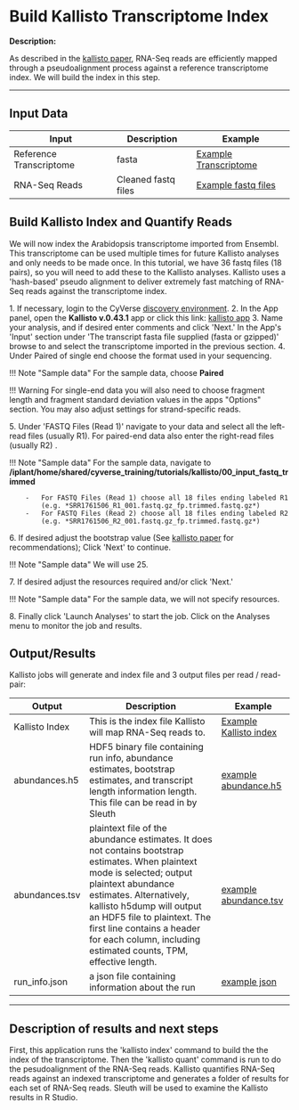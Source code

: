 # Build Kallisto Transcriptome Index

**Description:**

As described in the [kallisto paper](https://www.nature.com/nbt/journal/v34/n5/full/nbt.3519.html), RNA-Seq reads are efficiently mapped through a pseudoalignment process against a reference transcriptome index. We will
build the index in this step.

------------------------------------------------------------------------

## Input Data

| Input | Description | Example |
|---|---|---|
| Reference Transcriptome | fasta | [Example Transcriptome](http://datacommons.cyverse.org/browse/iplant/home/shared/cyverse_training/tutorials/kallisto/01_input_transcriptome) |
| RNA-Seq Reads | Cleaned fastq files | [Example fastq files](http://datacommons.cyverse.org/browse/iplant/home/shared/cyverse_training/tutorials/kallisto/00_input_fastq_trimmed) |

## **Build Kallisto Index and Quantify Reads**

We will now index the Arabidopsis transcriptome imported from Ensembl.
This transcriptome can be used multiple times for future Kallisto
analyses and only needs to be made once. In this tutorial, we have 36
fastq files (18 pairs), so you will need to add these to the Kallisto
analyses. Kallisto uses a 'hash-based' pseudo alignment to deliver
extremely fast matching of RNA-Seq reads against the transcriptome
index.

1\. If necessary, login to the CyVerse [discovery environment](https://de.cyverse.org/de/).
2\. In the App panel, open the **Kallisto v.0.43.1** app or click this
    link: [kallisto app](https://de.cyverse.org/de/?type=quick-launch&quick-launch-id=6132e25c-6576-4c84-bd6f-9e343e5ef03a&app-id=c341ba8c-30ad-11e8-8fb4-008cfa5ae621)
3\. Name your analysis, and if desired enter comments and click
    'Next.' In the App's 'Input' section under 'The transcript fasta
    file supplied (fasta or gzipped)' browse to and select the
    transcriptome imported in the previous section.
4\. Under Paired of single end choose the format used in your
    sequencing.

!!! Note "Sample data"
        For the sample data, choose **Paired**

!!! Warning
        For single-end data you will also need to choose fragment length
        and fragment standard deviation values in the apps "Options"
        section. You may also adjust settings for strand-specific reads.

5\. Under 'FASTQ Files (Read 1)' navigate to your data and select all
    the left-read files (usually R1). For paired-end data also enter
    the right-read files (usually R2) .

!!! Note "Sample data"
        For the sample data, navigate to
        **/iplant/home/shared/cyverse_training/tutorials/kallisto/00_input_fastq_trimmed**

        -   For FASTQ Files (Read 1) choose all 18 files ending labeled R1
            (e.g. *SRR1761506_R1_001.fastq.gz_fp.trimmed.fastq.gz*)
        -   For FASTQ Files (Read 2) choose all 18 files ending labeled R2
            (e.g. *SRR1761506_R2_001.fastq.gz_fp.trimmed.fastq.gz*)

6\. If desired adjust the bootstrap value (See [kallisto paper](https://www.nature.com/nbt/journal/v34/n5/full/nbt.3519.html) for recommendations);
    Click 'Next' to continue.

!!! Note "Sample data"
        We will use 25.

7\.  If desired adjust the resources required and/or click 'Next.'

!!! Note "Sample data"
        For the sample data, we will not specify resources.

8\.  Finally click 'Launch Analyses' to start the job. Click on the
    Analyses menu to monitor the job and results.

## Output/Results

Kallisto jobs will generate and index file and 3 output files per read /
read-pair:

| Output | Description | Example |
|---|---|---|
| Kallisto Index | This is the index file Kallisto will map RNA-Seq reads to. | [Example Kallisto index](http://datacommons.cyverse.org/browse/iplant/home/shared/cyverse_training/tutorials/kallisto/02_output_kallisto_index/Arabidopsis_thaliana.TAIR10.36.cdna.all.fa.index) | 
| abundances.h5 | HDF5 binary file containing run info, abundance estimates, bootstrap estimates, and transcript length information length. This file can be read in by Sleuth | [example abundance.h5](http://datacommons.cyverse.org/browse/iplant/home/shared/cyverse_training/tutorials/kallisto/03_output_kallisto_results/pair01_wt_mock_r1/abundance.h5) |
| abundances.tsv | plaintext file of the abundance estimates. It does not contains bootstrap estimates. When plaintext mode is selected; output plaintext abundance estimates. Alternatively, kallisto h5dump will output an HDF5 file to plaintext. The first line contains a header for each column, including estimated counts, TPM, effective length. | [example abundance.tsv](http://datacommons.cyverse.org/browse/iplant/home/shared/cyverse_training/tutorials/kallisto/03_output_kallisto_results/pair01_wt_mock_r1/abundance.tsv) |
| run_info.json | a json file containing information about the run | [example json](http://datacommons.cyverse.org/browse/iplant/home/shared/cyverse_training/tutorials/kallisto/03_output_kallisto_results/pair01_wt_mock_r1/run_info.json) |

------------------------------------------------------------------------

## Description of results and next steps

First, this application runs the 'kallisto index' command to build the
the index of the transcriptome. Then the 'kallisto quant' command is run
to do the pesudoalignment of the RNA-Seq reads. Kallisto quantifies
RNA-Seq reads against an indexed transcriptome and generates a folder of
results for each set of RNA-Seq reads. Sleuth will be used to examine
the Kallisto results in R Studio.